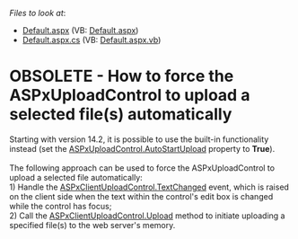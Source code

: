 <!-- default file list -->
*Files to look at*:

* [Default.aspx](./CS/WebSite/Default.aspx) (VB: [Default.aspx](./VB/WebSite/Default.aspx))
* [Default.aspx.cs](./CS/WebSite/Default.aspx.cs) (VB: [Default.aspx.vb](./VB/WebSite/Default.aspx.vb))
<!-- default file list end -->
# OBSOLETE - How to force the ASPxUploadControl to upload a selected file(s) automatically


<p>Starting with version 14.2, it is possible to use the built-in functionality instead (set the <a href="https://documentation.devexpress.com/#AspNet/DevExpressWebASPxUploadControl_AutoStartUploadtopic">ASPxUploadControl.AutoStartUpload</a> property to <strong>True</strong>).<br /><br />The following approach can be used to force the ASPxUploadControl to upload a selected file automatically:<br /> 1) Handle the <a href="http://documentation.devexpress.com/#AspNet/DevExpressWebASPxUploadControlScriptsASPxClientUploadControl_TextChangedtopic">ASPxClientUploadControl.TextChanged</a> event, which is raised on the client side when the text within the control's edit box is changed while the control has focus;<br /> 2) Call the <a href="http://documentation.devexpress.com/#AspNet/DevExpressWebASPxUploadControlScriptsASPxClientUploadControl_Uploadtopic">ASPxClientUploadControl.Upload</a> method to initiate uploading a specified file(s) to the web server's memory.</p>

<br/>


